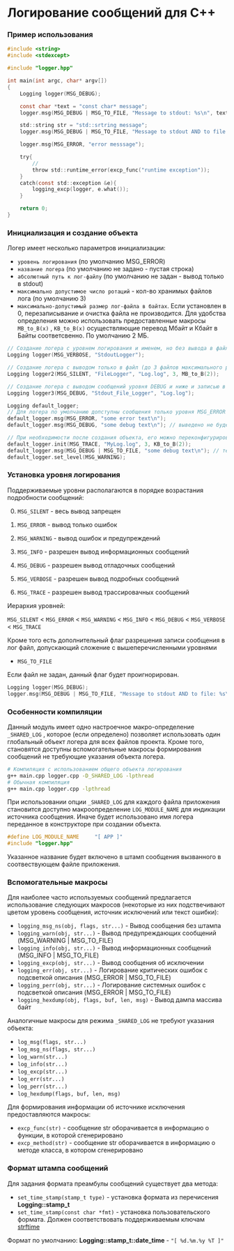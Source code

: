 # Логирование сообщений для C++ 

### Пример использования

```C
#include <string>
#include <stdexcept>

#include "logger.hpp"

int main(int argc, char* argv[])
{
    Logging logger(MSG_DEBUG);

    const char *text = "const char* message";
    logger.msg(MSG_DEBUG | MSG_TO_FILE, "Message to stdout: %s\n", text);

    std::string str = "std::srtring message";
    logger.msg(MSG_DEBUG | MSG_TO_FILE, "Message to stdout AND to file: %s\n", str);

    logger.msg(MSG_ERROR, "error messsage");

    try{
        // 
        throw std::runtime_error(excp_func("runtime exception"));
    }
    catch(const std::exception &e){
        logging_excp(logger, e.what());
    }

    return 0;
}
```

### Инициализация и создание объекта

Логер имеет несколько параметров инициализации:

* `уровень логирования` (по умолчанию MSG_ERROR)
* `название логера` (по умолчанию не задано - пустая строка)
* `абсолютный путь к лог-файлу` (по умолчанию не задан - вывод только в stdout)
* `максимально допустимое число ротаций` - кол-во хранимых файлов лога (по умолчанию 3)
* `максимально-допустимый размер лог-файла в байтах`. Если установлен в 0, перезаписывание и очистка файла не производится. Для удобства определения можно использовать предоставленные 
макросы `MB_to_B(x)` , `KB_to_B(x)` осуществляющие перевод Мбайт и Кбайт в Байты соответсвенно. По умолчанию 2 МБ. 

```C
// Создание логера с уровнем логирования и именем, но без вывода в файл
Logging logger(MSG_VERBOSE, "StdoutLogger");

// Создание логера с выводом только в файл (до 3 файлов максимального размера 2 МБ)
Logging logger2(MSG_SILENT, "FileLogger", "Log.log", 3, MB_to_B(2));

// Создание логера с выводом сообщений уровня DEBUG и ниже и записью в файл
Logging logger3(MSG_DEBUG, "Stdout_File_Logger", "Log.log");

Logging default_logger;
// Для логера по умолчанию допступны сообщения только уровня MSG_ERROR
default_logger.msg(MSG_ERROR, "some error text\n");
default_logger.msg(MSG_DEBUG, "some debug text\n"); // выведено не будет

// При необходимости после создания объекта, его можно переконфигурировать
default_logger.init(MSG_TRACE, "MyLog.log", 3, KB_to_B(2));
default_logger.msg(MSG_DEBUG | MSG_TO_FILE, "some debug text\n"); // теперь будет выведено и в stdout и в файл
default_logger.set_level(MSG_WARNING);

```

### Установка уровня логирования

Поддерживаемые уровни располагаются в порядке возрастания подробности сообщений:

0. `MSG_SILENT` - весь вывод запрещен

1. `MSG_ERROR` - вывод только ошибок

2. `MSG_WARNING` - вывод ошибок и предупреждений

3. `MSG_INFO` - разрешен вывод информационных сообщений

4. `MSG_DEBUG` - разрешен вывод отладочных сообщений

5. `MSG_VERBOSE` - разрешен вывод подробных сообщений

6. `MSG_TRACE` - разрешен вывод трассировачных сообщений

Иерархия уровней:  

`MSG_SILENT` < `MSG_ERROR` < `MSG_WARNING` < `MSG_INFO` < `MSG_DEBUG` < `MSG_VERBOSE` < `MSG_TRACE`

Кроме того есть дополнительный флаг разрешения записи сообщения в лог файл, допускающий сложение с вышеперечисленными уровнями 

* `MSG_TO_FILE`

Если файл не задан, данный флаг будет проигнорирован.

```C
Logging logger(MSG_DEBUG);
logger.msg(MSG_DEBUG | MSG_TO_FILE, "Message to stdout AND to file: %s\n", text);
```

### Особенности компиляции

Данный модуль имеет одно настроечное макро-определение `_SHARED_LOG` , которое (если определено) позволяет использовать один глобальный объект логера для всех файлов проекта. Кроме
того, становятся доступны вспомогательные макросы формирования сообщений не требующие указания объекта логера. 

```sh
# Компиляция с использованием общего объекта логирования
g++ main.cpp logger.cpp -D_SHARED_LOG -lpthread
# Обычная компиляция
g++ main.cpp logger.cpp -lpthread
```

При использовании опции `_SHARED_LOG` для каждого файла приложения становится доступно макроопределение `LOG_MODULE_NAME` для индикации источника сообщения. Иначе будет использовано имя логера переданное в конструкторе при создании объекта. 

```C
#define LOG_MODULE_NAME     "[ APP ]"
#include "logger.hpp"
```

Указанное название будет включено в штамп сообщения вызванного в соотвествующем файле приложения.

### Вспомогательные макросы

Для наиболее часто используемых сообщений предлагается использование следующих макросов
(некоторые из них подствечивают цветом уровень сообщения, источник исключений или текст ошибки):

* `logging_msg_ns(obj, flags, str...)` - Вывод сообщения без штампа
* `logging_warn(obj, str...)` - Вывод предупреждающих сообщений (MSG_WARNING | MSG_TO_FILE)
* `logging_info(obj, str...)` - Вывод информационных сообщений (MSG_INFO | MSG_TO_FILE)
* `logging_excp(obj, str...)` - Вывод сообщения об исключении
* `logging_err(obj, str...)` - Логирование критических ошибок с подсветкой описания (MSG_ERROR | MSG_TO_FILE)
* `logging_perr(obj, str...)` - Логирование системных ошибок с подсветкой описания (MSG_ERROR | MSG_TO_FILE)
* `logging_hexdump(obj, flags, buf, len, msg)` - Вывод дампа массива байт

Аналогичные макросы для режима `_SHARED_LOG` не требуют указания объекта:  

* `log_msg(flags, str...)`  
* `log_msg_ns(flags, str...)` 
* `log_warn(str...)`
* `log_info(str...)`
* `log_excp(str...)`
* `log_err(str...)`
* `log_perr(str...)`
* `log_hexdump(flags, buf, len, msg)`

Для формирования информации об источнике исключения предоставляются макросы:

* `excp_func(str)` - сообщение str оборачивается в информацию о функции, в которой сгенерировано
* `excp_method(str)` - сообщение str оборачивается в информацию о методе класса, в котором сгенерировано

### Формат штампа сообщений

Для задания формата преамбулы сообщений существует два метода:

* `set_time_stamp(stamp_t type)` - установка формата из перечисения __Logging::stamp_t__
* `set_time_stamp(const char *fmt)` - установка пользовательского формата. Должен соответствовать поддерживаемым ключам [strftime](https://man7.org/linux/man-pages/man3/strftime.3.html) 
 

Формат по умолчанию: __Logging::stamp_t::date_time__ - `"[ %d.%m.%y %T ]"`
